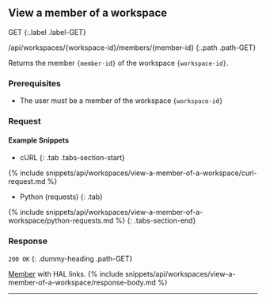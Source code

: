 ## View a member of a workspace

GET
{:.label .label-GET}

/api/workspaces/{workspace-id}/members/{member-id}
{:.path .path-GET}

Returns the member `{member-id}` of the workspace `{workspace-id}`.

### Prerequisites

- The user must be a member of the workspace `{workspace-id}`

### Request
#### Example Snippets
- cURL
{: .tab .tabs-section-start}

{% include snippets/api/workspaces/view-a-member-of-a-workspace/curl-request.md %}

- Python (requests)
{: .tab}

{% include snippets/api/workspaces/view-a-member-of-a-workspace/python-requests.md %}
{: .tabs-section-end}

### Response
`200 OK`
{: .dummy-heading .path-GET}

[Member](#member) with HAL links.
{% include snippets/api/workspaces/view-a-member-of-a-workspace/response-body.md %}

---
